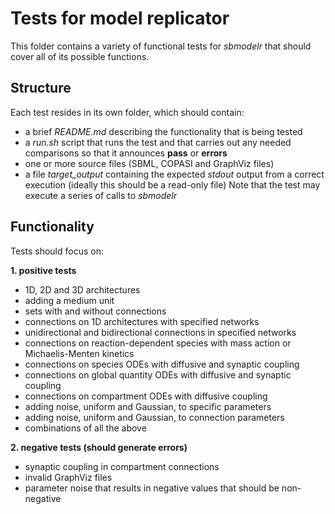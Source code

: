 # Tests for model replicator

This folder contains a variety of functional tests for *sbmodelr* that should cover all of its possible functions.

## Structure

Each test resides in its own folder, which should contain:
 - a brief *README.md* describing the functionality that is being tested
 - a *run.sh* script that runs the test and that carries out any needed comparisons so that it announces **pass** or **errors**
 - one or more source files (SBML, COPASI and GraphViz files)
 - a file *target_output* containing the expected *stdout* output from a correct execution (ideally this should be a read-only file)
Note that the test may execute a series of calls to *sbmodelr*

## Functionality

Tests should focus on:

 **1. positive tests**

 - 1D, 2D and 3D architectures
 - adding a medium unit
 - sets with and without connections
 - connections on 1D architectures with specified networks
 - unidirectional and bidirectional connections in specified networks
 - connections on reaction-dependent species with mass action or Michaelis-Menten kinetics
 - connections on species ODEs with diffusive and synaptic coupling
 - connections on global quantity ODEs with diffusive and synaptic coupling
 - connections on compartment ODEs with diffusive coupling
 - adding noise, uniform and Gaussian, to specific parameters
 - adding noise, uniform and Gaussian, to connection parameters
 - combinations of all the above

 **2. negative tests (should generate errors)**

 - synaptic coupling in compartment connections
 - invalid GraphViz files
 - parameter noise that results in negative values that should be non-negative
